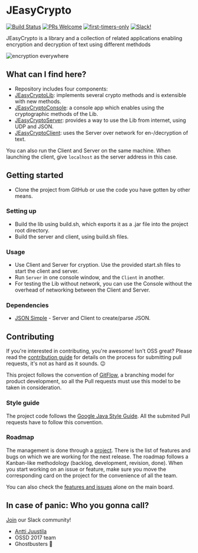 # JEasyCrypto

[![Build Status](https://travis-ci.org/a-rmz/JEasyCrypto.svg?branch=feat%2Fbuild)](https://travis-ci.org/a-rmz/JEasyCrypto)
[![PRs Welcome](https://img.shields.io/badge/PRs-welcome-brightgreen.svg?style=flat-square)](http://makeapullrequest.com)
[![first-timers-only](http://img.shields.io/badge/first--timers--only-friendly-blue.svg?style=flat-square)](http://www.firsttimersonly.com/)
[![Slack!](https://slackin-frcifywvtd.now.sh/badge.svg)](https://slackin-frcifywvtd.now.sh/)

JEasyCrypto is a library and a collection of related applications enabling encryption and decryption of text using different methdods

![encryption everywhere](https://h50003.www5.hpe.com/digmedialib/prodimg/lowres/c04165573.png)


## What can I find here?

* Repository includes four components: 
 * [JEasyCryptoLib](https://github.com/a-rmz/JEasyCrypto/tree/master/JEasyCrypto): implements several crypto methods and is extensible with new methods.
 * [JEasyCryptoConsole](https://github.com/a-rmz/JEasyCrypto/tree/master/JEasyCryptoConsole): a console app which enables using the cryptographic methods of the Lib.
 * [JEasyCryptoServer](https://github.com/a-rmz/JEasyCrypto/tree/master/JEasyCryptoServer): provides a way to use the Lib from internet, using UDP and JSON.
 * [JEasyCryptoClient](https://github.com/a-rmz/JEasyCrypto/tree/master/JEasyCryptoClient): uses the Server over network for en-/decryption of text.

You can also run the Client and Server on the same machine. When launching the client, give `localhost` as the server address in this case.


## Getting started

* Clone the project from GitHub or use the code you have gotten by other means.

### Setting up
* Build the lib using build.sh, which exports it as a .jar file into the project root directory. 
* Build the server and client, using build.sh files.

### Usage
* Use Client and Server for cryption. Use the provided start.sh files to start the client and server. 
 * Run `Server` in one console window, and the `Client` in another.
* For testing the Lib without network, you can use the Console without the overhead of networking between the Client and Server.

### Dependencies
- [JSON Simple](https://code.google.com/archive/p/json-simple/) - Server and Client to create/parse JSON.


## Contributing

If you're interested in contributing, you're awesome! Isn't OSS great? Please read the [contribution guide](./CONTRIBUTING.md) for details on the process for submitting pull requests, it's not as hard as it sounds. :wink:

This project follows the convention of [GitFlow](http://nvie.com/posts/a-successful-git-branching-model/), a branching model for product development, so all the Pull requests must use this model to be taken in consideration.

### Style guide
The project code follows the [Google Java Style Guide](google.github.io/styleguide/javaguide.html). All the submited Pull requests have to follow this convention.

### Roadmap
The management is done through a [project](https://github.com/a-rmz/JEasyCrypto/projects/2). There is the list of features and bugs on which we are working for the next release. The roadmap follows a Kanban-like methodology (backlog, development, revision, done). When you start working on an issue or feature, make sure you move the corresponding card on the project for the convenience of all the team.

You can also check the [features and issues](https://github.com/a-rmz/JEasyCrypto/issues) alone on the main board.


## In case of panic: Who you gonna call?

[Join](https://slackin-frcifywvtd.now.sh/) our Slack community!

* [Antti Juustila](mailto:antti.juustila@oulu.fi)
* OSSD 2017 team
* Ghostbusters :ghost:
